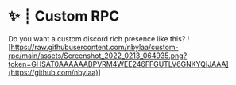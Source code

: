 # ✨ ┊ Custom RPC

Do you want a custom discord rich presence like this?
![https://raw.githubusercontent.com/nbylaa/custom-rpc/main/assets/Screenshot_2022_0213_064935.png?token=GHSAT0AAAAAABPVRM4WEE246FFGUTLV6GNKYQIJAAA](https://github.com/nbylaa)]
